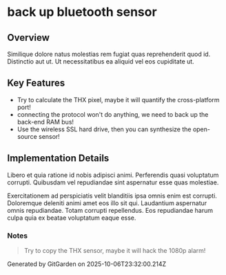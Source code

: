 # back up bluetooth sensor

## Overview
Similique dolore natus molestias rem fugiat quas reprehenderit quod id. Distinctio aut ut. Ut necessitatibus ea aliquid vel eos cupiditate ut.

## Key Features
- Try to calculate the THX pixel, maybe it will quantify the cross-platform port!
- connecting the protocol won't do anything, we need to back up the back-end RAM bus!
- Use the wireless SSL hard drive, then you can synthesize the open-source sensor!

## Implementation Details
Libero et quia ratione id nobis adipisci animi. Perferendis quasi voluptatum corrupti. Quibusdam vel repudiandae sint aspernatur esse quas molestiae.
 Exercitationem ad perspiciatis velit blanditiis ipsa omnis enim est corrupti. Doloremque deleniti animi amet eos illo sit qui. Laudantium aspernatur omnis repudiandae. Totam corrupti repellendus. Eos repudiandae harum culpa quia ex beatae voluptatum eaque esse.

### Notes
> Try to copy the THX sensor, maybe it will hack the 1080p alarm!

Generated by GitGarden on 2025-10-06T23:32:00.214Z
